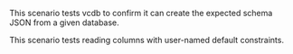 This scenario tests vcdb to confirm it can create the expected schema JSON from a given database.

This scenario tests reading columns with user-named default constraints.
